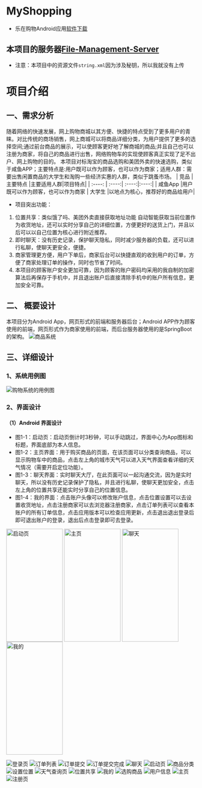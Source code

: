 # MyShopping
* 乐在购物Android应用[软件下载](https://github.com/ZhangHeng0805/MyShopping/releases/download/V5.5/MyShopping_V1-5.5.apk)
## 本项目的服务器[File-Management-Server](https://github.com/ZhangHeng0805/File-Management-Server)
* 注意：本项目中的资源文件```string.xml```因为涉及秘钥，所以我就没有上传
# 项目介绍
## 一、需求分析
随着网络的快速发展，网上购物商城以其方便、快捷的特点受到了更多用户的青睐。对比传统的商场销售，网上商城可以将商品详细分类，为用户提供了更多的选择空间;通过前台商品的展示，可以使顾客更好地了解商城的商品;并且自己也可以注册为商家，将自己的商品进行出售，网络购物车的实现使顾客真正实现了足不出户、网上购物的目的。
本项目对标淘宝的商品选购和美团外卖的快速选购，类似于咸鱼APP；主要特点是:用户既可以作为顾客，也可以作为商家；适用人群：需要出售闲置商品的大学生和淘购一些经济实惠的人群，类似于跳蚤市场。
| 竞品 |主要特点 |主要适用人群|项目特点|
| :----: | :----:| :----:|:----:|
| 咸鱼App |用户既可以作为顾客，也可以作为商家 | 大学生 |以地点为核心，推荐好的商品给用户|
  * 项目突出功能：
1.	位置共享：类似饿了吗、美团外卖直接获取地址功能 自动智能获取当前位置作为收货地址，还可以实时分享自己的详细位置，方便更好的送货上门，并且以后可以以自己位置为核心进行附近推荐。
2.	即时聊天：没有历史记录，保护聊天隐私，同时减少服务器的负载，还可以进行私聊，使聊天更安全，便捷。
3.	商家管理更方便，用户下单后，商家后台可以快捷直观的收到用户的订单，方便了商家处理订单的操作，同时也节省了时间。
4.	本项目的顾客账户安全更加可靠，因为顾客的账户密码均采用的我自制的加密算法后再保存于手机中，并且退出账户后直接清除手机中的账户所有信息，更加安全可靠。
## 二、	概要设计
本项目分为Android App，网页形式的前端和服务器后台；Android APP作为顾客使用的前端，网页形式作为商家使用的前端，而后台服务器使用的是SpringBoot的架构。
![商品系统](https://user-images.githubusercontent.com/74289276/123544918-2f0f7b80-d788-11eb-9e5a-133feca87a3a.png)
## 三、详细设计
### 1、系统用例图
![购物系统的用例图](https://user-images.githubusercontent.com/74289276/123545027-ac3af080-d788-11eb-9b82-978dfd4d99ef.png)
### 2、界面设计
#### （1）Android 界面设计
* 图1-1：启动页：启动页倒计时3秒钟，可以手动跳过，界面中心为App图标和标题，界面底部为本人信息。
* 图1-2：主页界面：用于购买商品的页面，在该页面可以分类查询商品，可以显示购物车中的商品，点击左上角的城市天气可以进入天气界面查看详细的天气情况（需要开启定位功能）。
* 图1-3：聊天界面：实时聊天大厅，在此页面可以一起沟通交流，因为是实时聊天，所以没有历史记录保护了隐私，并且进行私聊，使聊天更加安全，点击左上角的位置共享还能实时分享自己的位置信息。
* 图1-4：我的界面：点击账户头像可以修改账户信息，点击位置设置可以去设置收货地址，点击注册商家可以去浏览器注册商家，点击订单列表可以查看本账户的所有订单信息，点击应用版本可以检查应用更新，点击退出退出登录后即可退出账户的登录，退出后点击登录即可去登录。

<div>
<img src="https://user-images.githubusercontent.com/74289276/123545326-07b9ae00-d78a-11eb-966c-30a18774d570.jpg" width = "150" height = "300" alt="启动页" align=center />
<img src="https://user-images.githubusercontent.com/74289276/123545337-0c7e6200-d78a-11eb-85cf-e2436f1a1332.jpg" width = "150" height = "300" alt="主页" align=center />
<img src="https://user-images.githubusercontent.com/74289276/123545325-07211780-d78a-11eb-8744-8cb8a650b3c5.jpg" width = "150" height = "300" alt="聊天" align=center />
<img src="https://user-images.githubusercontent.com/74289276/123545334-0ab49e80-d78a-11eb-9c51-73df85f17e97.jpg" width = "150" height = "300" alt="我的" align=center />
</div>
 
 
![登录页](https://user-images.githubusercontent.com/74289276/123545317-038d9080-d78a-11eb-8ce8-d17277f7be71.jpg)
![订单列表](https://user-images.githubusercontent.com/74289276/123545318-05575400-d78a-11eb-955c-c858d3738bbc.jpg)
![订单提交](https://user-images.githubusercontent.com/74289276/123545319-05efea80-d78a-11eb-9490-39b5f67bff8d.jpg)
![订单提交完成](https://user-images.githubusercontent.com/74289276/123545320-06888100-d78a-11eb-912c-fa1151aff1a4.jpg)
![聊天](https://user-images.githubusercontent.com/74289276/123545325-07211780-d78a-11eb-8744-8cb8a650b3c5.jpg)
![启动页](https://user-images.githubusercontent.com/74289276/123545326-07b9ae00-d78a-11eb-966c-30a18774d570.jpg)
![商品分类](https://user-images.githubusercontent.com/74289276/123545327-08524480-d78a-11eb-8b72-00f4504b2fe7.jpg)
![设置位置](https://user-images.githubusercontent.com/74289276/123545328-08eadb00-d78a-11eb-81d4-4b1431428601.jpg)
![天气查询页](https://user-images.githubusercontent.com/74289276/123545329-09837180-d78a-11eb-9cf6-185d0980b24a.jpg)
![位置共享](https://user-images.githubusercontent.com/74289276/123545331-0a1c0800-d78a-11eb-85c4-2cd0fddd2dc8.jpg)
![我的](https://user-images.githubusercontent.com/74289276/123545334-0ab49e80-d78a-11eb-9c51-73df85f17e97.jpg)
![选购商品](https://user-images.githubusercontent.com/74289276/123545335-0b4d3500-d78a-11eb-875a-922c719d985b.jpg)
![用户信息](https://user-images.githubusercontent.com/74289276/123545336-0be5cb80-d78a-11eb-889b-4ab801479c65.jpg)
![主页](https://user-images.githubusercontent.com/74289276/123545337-0c7e6200-d78a-11eb-85cf-e2436f1a1332.jpg)
![注册页](https://user-images.githubusercontent.com/74289276/123545338-0d16f880-d78a-11eb-8dbe-e0ce8391de14.jpg)

